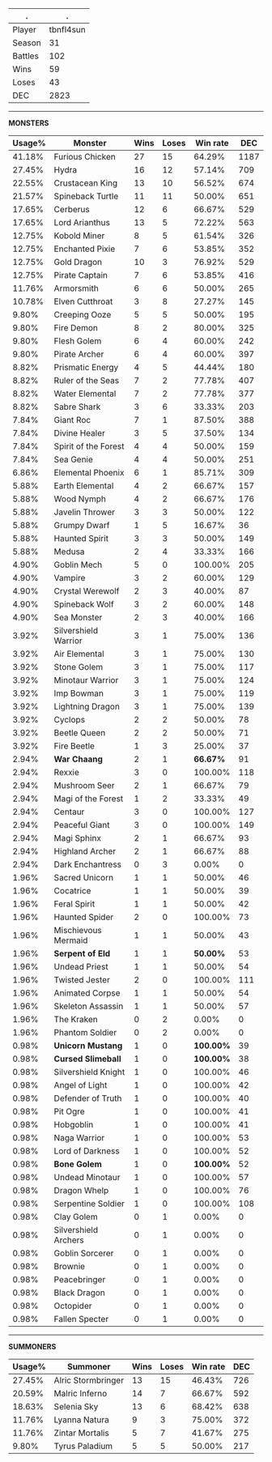 .|.
|-|-
Player|tbnfl4sun
Season|31
Battles|102
Wins|59
Loses|43
DEC|2823

---
**MONSTERS**

Usage%|Monster|Wins|Loses|Win rate|DEC|
-|-|-|-|-|-|
41.18%|Furious Chicken|27|15|64.29%|1187|
27.45%|Hydra|16|12|57.14%|709|
22.55%|Crustacean King|13|10|56.52%|674|
21.57%|Spineback Turtle|11|11|50.00%|651|
17.65%|Cerberus|12|6|66.67%|529|
17.65%|Lord Arianthus|13|5|72.22%|563|
12.75%|Kobold Miner|8|5|61.54%|326|
12.75%|Enchanted Pixie|7|6|53.85%|352|
12.75%|Gold Dragon|10|3|76.92%|529|
12.75%|Pirate Captain|7|6|53.85%|416|
11.76%|Armorsmith|6|6|50.00%|265|
10.78%|Elven Cutthroat|3|8|27.27%|145|
9.80%|Creeping Ooze|5|5|50.00%|195|
9.80%|Fire Demon|8|2|80.00%|325|
9.80%|Flesh Golem|6|4|60.00%|242|
9.80%|Pirate Archer|6|4|60.00%|397|
8.82%|Prismatic Energy|4|5|44.44%|180|
8.82%|Ruler of the Seas|7|2|77.78%|407|
8.82%|Water Elemental|7|2|77.78%|377|
8.82%|Sabre Shark|3|6|33.33%|203|
7.84%|Giant Roc|7|1|87.50%|388|
7.84%|Divine Healer|3|5|37.50%|134|
7.84%|Spirit of the Forest|4|4|50.00%|159|
7.84%|Sea Genie|4|4|50.00%|251|
6.86%|Elemental Phoenix|6|1|85.71%|309|
5.88%|Earth Elemental|4|2|66.67%|157|
5.88%|Wood Nymph|4|2|66.67%|176|
5.88%|Javelin Thrower|3|3|50.00%|122|
5.88%|Grumpy Dwarf|1|5|16.67%|36|
5.88%|Haunted Spirit|3|3|50.00%|149|
5.88%|Medusa|2|4|33.33%|166|
4.90%|Goblin Mech|5|0|100.00%|205|
4.90%|Vampire|3|2|60.00%|129|
4.90%|Crystal Werewolf|2|3|40.00%|87|
4.90%|Spineback Wolf|3|2|60.00%|148|
4.90%|Sea Monster|2|3|40.00%|166|
3.92%|Silvershield Warrior|3|1|75.00%|136|
3.92%|Air Elemental|3|1|75.00%|130|
3.92%|Stone Golem|3|1|75.00%|117|
3.92%|Minotaur Warrior|3|1|75.00%|124|
3.92%|Imp Bowman|3|1|75.00%|119|
3.92%|Lightning Dragon|3|1|75.00%|139|
3.92%|Cyclops|2|2|50.00%|78|
3.92%|Beetle Queen|2|2|50.00%|71|
3.92%|Fire Beetle|1|3|25.00%|37|
2.94%|**War Chaang**|2|1|**66.67%**|91|
2.94%|Rexxie|3|0|100.00%|118|
2.94%|Mushroom Seer|2|1|66.67%|79|
2.94%|Magi of the Forest|1|2|33.33%|49|
2.94%|Centaur|3|0|100.00%|127|
2.94%|Peaceful Giant|3|0|100.00%|149|
2.94%|Magi Sphinx|2|1|66.67%|93|
2.94%|Highland Archer|2|1|66.67%|88|
2.94%|Dark Enchantress|0|3|0.00%|0|
1.96%|Sacred Unicorn|1|1|50.00%|46|
1.96%|Cocatrice|1|1|50.00%|39|
1.96%|Feral Spirit|1|1|50.00%|42|
1.96%|Haunted Spider|2|0|100.00%|73|
1.96%|Mischievous Mermaid|1|1|50.00%|43|
1.96%|**Serpent of Eld**|1|1|**50.00%**|53|
1.96%|Undead Priest|1|1|50.00%|54|
1.96%|Twisted Jester|2|0|100.00%|111|
1.96%|Animated Corpse|1|1|50.00%|54|
1.96%|Skeleton Assassin|1|1|50.00%|57|
1.96%|The Kraken|0|2|0.00%|0|
1.96%|Phantom Soldier|0|2|0.00%|0|
0.98%|**Unicorn Mustang**|1|0|**100.00%**|39|
0.98%|**Cursed Slimeball**|1|0|**100.00%**|38|
0.98%|Silvershield Knight|1|0|100.00%|46|
0.98%|Angel of Light|1|0|100.00%|42|
0.98%|Defender of Truth|1|0|100.00%|40|
0.98%|Pit Ogre|1|0|100.00%|41|
0.98%|Hobgoblin|1|0|100.00%|41|
0.98%|Naga Warrior|1|0|100.00%|53|
0.98%|Lord of Darkness|1|0|100.00%|52|
0.98%|**Bone Golem**|1|0|**100.00%**|52|
0.98%|Undead Minotaur|1|0|100.00%|57|
0.98%|Dragon Whelp|1|0|100.00%|76|
0.98%|Serpentine Soldier|1|0|100.00%|108|
0.98%|Clay Golem|0|1|0.00%|0|
0.98%|Silvershield Archers|0|1|0.00%|0|
0.98%|Goblin Sorcerer|0|1|0.00%|0|
0.98%|Brownie|0|1|0.00%|0|
0.98%|Peacebringer|0|1|0.00%|0|
0.98%|Black Dragon|0|1|0.00%|0|
0.98%|Octopider|0|1|0.00%|0|
0.98%|Fallen Specter|0|1|0.00%|0|

---
**SUMMONERS**

Usage%|Summoner|Wins|Loses|Win rate|DEC|
-|-|-|-|-|-|
27.45%|Alric Stormbringer|13|15|46.43%|726|
20.59%|Malric Inferno|14|7|66.67%|592|
18.63%|Selenia Sky|13|6|68.42%|638|
11.76%|Lyanna Natura|9|3|75.00%|372|
11.76%|Zintar Mortalis|5|7|41.67%|275|
9.80%|Tyrus Paladium|5|5|50.00%|217|

